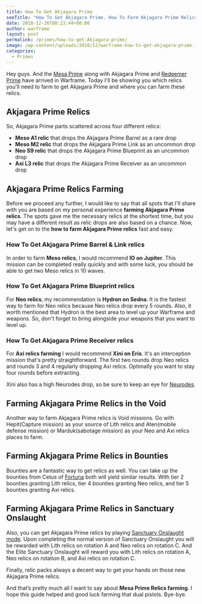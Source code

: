 ```yaml
---
title: How To Get Akjagara Prime
seoTitle: "How To Get Akjagara Prime. How To Farm Akjagara Prime Relics"
date: 2018-12-26T00:23:44+00:00
author: warframe
layout: post
permalink: /primes/how-to-get-Akjagara-prime/
image: /wp-content/uploads/2018/12/warframe-how-to-get-akjagara-prime.jpg
categories:
  - Primes
---
```

Hey guys. And the [Mesa Prime](/primes/how-to-get-mesa-prime/ "How To Get Mesa Prime") along with Akjagara Prime and [Rede﻿emer Prime﻿](/primes/how-to-get-redeemer-prime/ "How To Get Redeemer Prime") have arrived in Warframe. Today I'll be showing you which relics you'll need to farm to get Akjagara Prime and where you can farm these relics. <!--more-->

## Akjagara Prime Relics
So, Akjagara Prime parts scattered across four different relics:

* <b>Meso A1 relic</b> that drops the Akjagara Prime Barrel as a rare drop
* <b>Meso M2 relic</b> that drops the Akjagara Prime Link as an uncommon drop
* <b>Neo S9 relic</b> that drops the Akjagara Prime Blueprint as an uncommon drop
* <b>Axi L3 relic</b> that drops the Akjagara Prime Receiver as an uncommon drop

## Akjagara Prime Relics Farming
Before we proceed any further, I would like to say that all spots that I'll share with you are based on my personal experience <strong>farming Akjagara Prime relics</strong>. The spots gave me the necessary relics at the shortest time, but you may have a different result as relic drops are also based on a chance. Now, let's get on to the <strong>how to farm Akjagara Prime relics</strong> fast and easy.

### How To Get Akjagara Prime Barrel & Link relics
In order to farm <b>Meso relics</b>, I would recommend <b>IO on Jupiter</b>. This mission can be completed really quickly and with some luck, you should be able to get two Meso relics in 10 waves.

### How To Get Akjagara Prime Blueprint relics
For <b>Neo relics</b>, my recommendation is <b>Hydron on Sedna</b>. It is the fastest way to farm for Neo relics because Neo relics drop every 5 rounds. Also, it worth mentioned that Hydron is the best area to level up your Warframe and weapons. So, don't forget to bring alongside your weapons that you want to level up.

### How To Get Akjagara Prime Receiver relics
For <b>Axi relics farming</b> I would recommend <b>Xini on Eris</b>. It's an interception mission that's pretty straightforward. The first two rounds drop Neo relics and rounds 3 and 4 regularly dropping Axi relics. Optimally you want to stay four rounds before extracting.

Xini also has a high Neurodes drop, so be sure to keep an eye for [Neurodes](/warframe-neurodes-farming/ "Warframe Neurodes Farming
").

## Farming Akjagara Prime Relics in the Void
Another way to farm Akjagara Prime relics is Void missions. Go with Hepit(Capture mission) as your source of Lith relics and Aten(mobile defense mission) or Marduk(sabotage mission) as your Neo and Axi relics places to farm. 

## Farming Akjagara Prime Relics in Bounties
Bounties are a fantastic way to get relics as well. You can take up the bounties from Cetus of [Fortuna](/fortuna/ "Warframe Fortuna") both will yield similar results. With tier 2 bounties granting Lith relics, tier 4 bounties granting Neo relics, and tier 5 bounties granting Axi relics.

## Farming Akjagara Prime Relics in Sanctuary Onslaught
Also, you can get Akjagara Prime relics by playing [Sanctuary Onslaught mode](/sanctuary-onslaught-guide/ "Sanctuary Onslaught Guide"). Upon completing the normal version of Sanctuary Onslaught you will be rewarded with Lith relics on rotation A and Neo relics on rotation C. And the Elite Sanctuary Onslaught will reward you with Lith relics on rotation A, Neo relics on rotation B, and Axi relics on rotation C.

Finally, relic packs always a decent way to get your hands on those new Akjagara Prime relics.

And that’s pretty much all I want to say about <strong>Mesa Prime Relics farming</strong>. I hope this guide helped and good luck farming that dual pistols. Bye-bye.